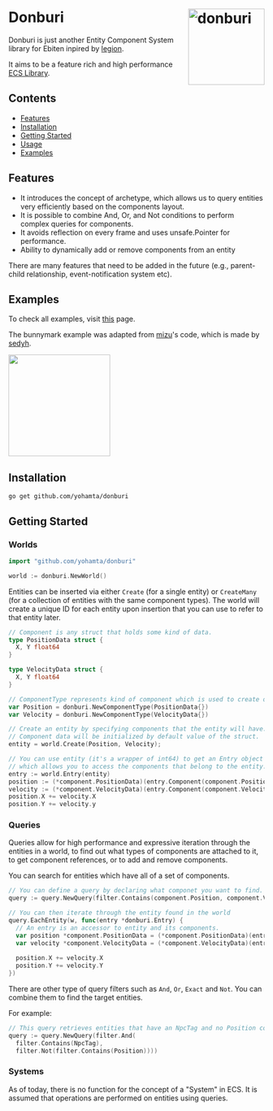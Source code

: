 # <img align="right" width="150" src="https://user-images.githubusercontent.com/1475839/150521755-977f545b-4436-4059-87ac-1129541ad236.png" alt="donburi" title="donburi" /> Donburi

Donburi is just another Entity Component System library for Ebiten inpired by [legion](https://github.com/amethyst/legion).

It aims to be a feature rich and high performance [ECS Library](https://en.wikipedia.org/wiki/Entity_component_system).

## Contents

- [Features](#features)
- [Installation](#installation)
- [Getting Started](#getting-started)
- [Usage](#usage)
- [Examples](#examples)

## Features

- It introduces the concept of archetype, which allows us to query entities very efficiently based on the components layout.
- It is possible to combine And, Or, and Not conditions to perform complex queries for components.
- It avoids reflection on every frame and uses unsafe.Pointer for performance.
- Ability to dynamically add or remove components from an entity

There are many features that need to be added in the future (e.g., parent-child relationship, event-notification system etc).

## Examples

To check all examples, visit [this](https://github.com/yohamta/donburi/tree/master/examples) page.

The bunnymark example was adapted from [mizu](https://github.com/sedyh/mizu)'s code, which is made by [sedyh](https://github.com/sedyh). 

<a href="https://github.com/yohamta/donburi/tree/master/examples/bunnymark"> <img width="200" src="https://user-images.githubusercontent.com/1475839/150521292-9d3ec2c9-b96f-4cc1-a778-57dabfbd46b6.gif"></a> 

## Installation

```
go get github.com/yohamta/donburi
```

## Getting Started

### Worlds

```go
import "github.com/yohamta/donburi"

world := donburi.NewWorld()
```

Entities can be inserted via either `Create` (for a single entity) or `CreateMany` (for a collection of entities with the same component types). The world will create a unique ID for each entity upon insertion that you can use to refer to that entity later.

```go
// Component is any struct that holds some kind of data.
type PositionData struct {
  X, Y float64
}

type VelocityData struct {
  X, Y float64
}

// ComponentType represents kind of component which is used to create or query entities.
var Position = donburi.NewComponentType(PositionData{})
var Velocity = donburi.NewComponentType(VelocityData{})

// Create an entity by specifying components that the entity will have.
// Component data will be initialized by default value of the struct.
entity = world.Create(Position, Velocity);

// You can use entity (it's a wrapper of int64) to get an Entry object from World
// which allows you to access the components that belong to the entity.
entry := world.Entry(entity)
position := (*component.PositionData)(entry.Component(component.Position))
velocity := (*component.VelocityData)(entry.Component(component.Velocity))
position.X += velocity.X
position.Y += velocity.y
```

### Queries

Queries allow for high performance and expressive iteration through the entities in a world, to find out what types of components are attached to it, to get component references, or to add and remove components.

You can search for entities which have all of a set of components.

```go
// You can define a query by declaring what componet you want to find.
query := query.NewQuery(filter.Contains(component.Position, component.Velocity))

// You can then iterate through the entity found in the world
query.EachEntity(w, func(entry *donburi.Entry) {
  // An entry is an accessor to entity and its components.
  var position *component.PositionData = (*component.PositionData)(entry.Component(component.Position))
  var velocity *component.VelocityData = (*component.VelocityData)(entry.Component(component.Velocity))
  
  position.X += velocity.X
  position.Y += velocity.Y
})
```

There are other type of query filters such as `And`, `Or`, `Exact` and `Not`. You can combine them to find the target entities.

For example:

```go
// This query retrieves entities that have an NpcTag and no Position component.
query := query.NewQuery(filter.And(
  filter.Contains(NpcTag),
  filter.Not(filter.Contains(Position))))
```

### Systems

As of today, there is no function for the concept of a "System" in ECS. It is assumed that operations are performed on entities using queries.
